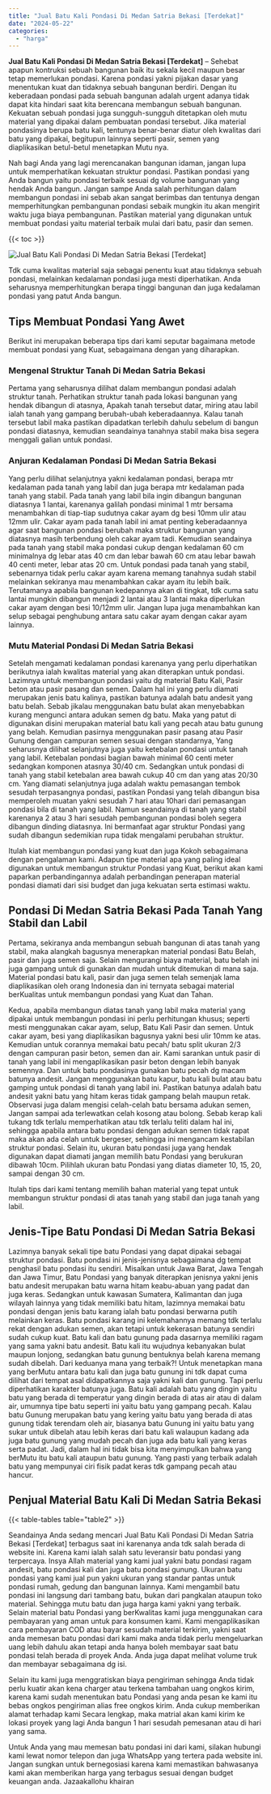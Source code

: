 ```yaml
---
title: "Jual Batu Kali Pondasi Di Medan Satria Bekasi [Terdekat]"
date: "2024-05-22"
categories: 
  - "harga"
---
```


**Jual Batu Kali Pondasi Di Medan Satria Bekasi \[Terdekat\]** – Sehebat apapun kontruksi sebuah bangunan baik itu sekala kecil maupun besar tetap memerlukan pondasi. Karena pondasi yakni pijakan dasar yang menentukan kuat dan tidaknya sebuah bangunan berdiri. Dengan itu keberadaan pondasi pada sebuah bangunan adalah urgent adanya tidak dapat kita hindari saat kita berencana membangun sebuah bangunan. Kekuatan sebuah pondasi juga sungguh-sungguh ditetapkan oleh mutu material yang dipakai dalam pembuatan pondasi tersebut. Jika material pondasinya berupa batu kali, tentunya benar-benar diatur oleh kwalitas dari batu yang dipakai, begitupun lainnya seperti pasir, semen yang diaplikasikan betul-betul menetapkan Mutu nya.

Nah bagi Anda yang lagi merencanakan bangunan idaman, jangan lupa untuk memperhatikan kekuatan struktur pondasi. Pastikan pondasi yang Anda bangun yaitu pondasi terbaik sesuai dg volume bangunan yang hendak Anda bangun. Jangan sampe Anda salah perhitungan dalam membangun pondasi ini sebab akan sangat berimbas dan tentunya dengan memperhitungkan pembangunan pondasi sebaik mungkin itu akan mengirit waktu juga biaya pembangunan. Pastikan material yang digunakan untuk membuat pondasi yaitu material terbaik mulai dari batu, pasir dan semen.

{{< toc >}}

![Jual Batu Kali Pondasi Di Medan Satria Bekasi [Terdekat]](/images/jual-batu-kali-28.png)

Tdk cuma kwalitas material saja sebagai penentu kuat atau tidaknya sebuah pondasi, melainkan kedalaman pondasi juga mesti diperhatikan. Anda seharusnya memperhitungkan berapa tinggi bangunan dan juga kedalaman pondasi yang patut Anda bangun.

## Tips Membuat Pondasi Yang Awet

Berikut ini merupakan beberapa tips dari kami seputar bagaimana metode membuat pondasi yang Kuat, sebagaimana dengan yang diharapkan.

### Mengenal Struktur Tanah Di Medan Satria Bekasi

Pertama yang seharusnya dilihat dalam membangun pondasi adalah struktur tanah. Perhatikan struktur tanah pada lokasi bangunan yang hendak dibangun di atasnya, Apakah tanah tersebut datar, miring atau labil ialah tanah yang gampang berubah-ubah keberadaannya. Kalau tanah tersebut labil maka pastikan dipadatkan terlebih dahulu sebelum di bangun pondasi diatasnya, kemudian seandainya tanahnya stabil maka bisa segera menggali galian untuk pondasi.

### Anjuran Kedalaman Pondasi Di Medan Satria Bekasi

Yang perlu dilihat selanjutnya yakni kedalaman pondasi, berapa mtr kedalaman pada tanah yang labil dan juga berapa mtr kedalaman pada tanah yang stabil. Pada tanah yang labil bila ingin dibangun bangunan diatasnya 1 lantai, karenanya galilah pondasi minimal 1 mtr bersama menambahkan di tiap-tiap sudutnya cakar ayam dg besi 10mm ulir atau 12mm ulir. Cakar ayam pada tanah labil ini amat penting keberadaannya agar saat bangunan pondasi berubah maka struktur bangunan yang diatasnya masih terbendung oleh cakar ayam tadi. Kemudian seandainya pada tanah yang stabil maka pondasi cukup dengan kedalaman 60 cm minimalnya dg lebar atas 40 cm dan lebar bawah 60 cm atau lebar bawah 40 centi meter, lebar atas 20 cm. Untuk pondasi pada tanah yang stabil, sebenarnya tidak perlu cakar ayam karena memang tanahnya sudah stabil melainkan sekiranya mau menambahkan cakar ayam itu lebih baik. Terutamanya apabila bangunan kedepannya akan di tingkat, tdk cuma satu lantai mungkin dibangun menjadi 2 lantai atau 3 lantai maka diperlukan cakar ayam dengan besi 10/12mm ulir. Jangan lupa juga menambahkan kan selup sebagai penghubung antara satu cakar ayam dengan cakar ayam lainnya.

### Mutu Material Pondasi Di Medan Satria Bekasi

Setelah mengamati kedalaman pondasi karenanya yang perlu diperhatikan berikutnya ialah kwalitas material yang akan diterapkan untuk pondasi. Lazimnya untuk membangun pondasi yaitu dg material Batu Kali, Pasir beton atau pasir pasang dan semen. Dalam hal ini yang perlu diamati merupakan jenis batu kalinya, pastikan batunya adalah batu andesit yang batu belah. Sebab jikalau menggunakan batu bulat akan menyebabkan kurang mengunci antara adukan semen dg batu. Maka yang patut di digunakan disini merupakan material batu kali yang pecah atau batu gunung yang belah. Kemudian pasirnya menggunakan pasir pasang atau Pasir Gunung dengan campuran semen sesuai dengan standarnya, Yang seharusnya dilihat selanjutnya juga yaitu ketebalan pondasi untuk tanah yang labil. Ketebalan pondasi bagian bawah minimal 60 centi meter sedangkan komponen atasnya 30/40 cm. Sedangkan untuk pondasi di tanah yang stabil ketebalan area bawah cukup 40 cm dan yang atas 20/30 cm. Yang diamati selanjutnya juga adalah waktu pemasangan tembok sesudah terpasangnya pondasi, pastikan Pondasi yang telah dibangun bisa memperoleh muatan yakni sesudah 7 hari atau 10hari dari pemasangan pondasi bila di tanah yang labil. Namun seandainya di tanah yang stabil karenanya 2 atau 3 hari sesudah pembangunan pondasi boleh segera dibangun dinding diatasnya. Ini bermanfaat agar struktur Pondasi yang sudah dibangun sedemikian rupa tidak mengalami perubahan struktur.

Itulah kiat membangun pondasi yang kuat dan juga Kokoh sebagaimana dengan pengalaman kami. Adapun tipe material apa yang paling ideal digunakan untuk membangun struktur Pondasi yang Kuat, berikut akan kami paparkan perbandingannya adalah perbandingan penerapan material pondasi diamati dari sisi budget dan juga kekuatan serta estimasi waktu.

## Pondasi Di Medan Satria Bekasi Pada Tanah Yang Stabil dan Labil

Pertama, sekiranya anda membangun sebuah bangunan di atas tanah yang stabil, maka alangkah bagusnya menerapkan material pondasi Batu Belah, pasir dan juga semen saja. Selain mengurangi biaya material, batu belah ini juga gampang untuk di gunakan dan mudah untuk ditemukan di mana saja. Material pondasi batu kali, pasir dan juga semen telah semenjak lama diaplikasikan oleh orang Indonesia dan ini ternyata sebagai material berKualitas untuk membangun pondasi yang Kuat dan Tahan.

Kedua, apabila membangun diatas tanah yang labil maka material yang dipakai untuk membangun pondasi ini perlu perhitungan khusus; seperti mesti menggunakan cakar ayam, selup, Batu Kali Pasir dan semen. Untuk cakar ayam, besi yang diaplikasikan bagusnya yakni besi ulir 10mm ke atas. Kemudian untuk corannya memakai batu pecah/ batu split ukuran 2/3 dengan campuran pasir beton, semen dan air. Kami sarankan untuk pasir di tanah yang labil ini mengaplikasikan pasir beton dengan lebih banyak semennya. Dan untuk batu pondasinya gunakan batu pecah dg macam batunya andesit. Jangan menggunakan batu kapur, batu kali bulat atau batu gamping untuk pondasi di tanah yang labil ini. Pastikan batunya adalah batu andesit yakni batu yang hitam keras tidak gampang belah maupun retak. Observasi juga dalam mengisi celah-celah batu bersama adukan semen, Jangan sampai ada terlewatkan celah kosong atau bolong. Sebab kerap kali tukang tdk terlalu memperhatikan atau tdk terlalu teliti dalam hal ini, sehingga apabila antara batu pondasi dengan adukan semen tidak rapat maka akan ada celah untuk bergeser, sehingga ini mengancam kestabilan struktur pondasi. Selain itu, ukuran batu pondasi juga yang hendak digunakan dapat diamati jangan memilih batu Pondasi yang berukuran dibawah 10cm. Pilihlah ukuran batu Pondasi yang diatas diameter 10, 15, 20, sampai dengan 30 cm.

Itulah tips dari kami tentang memilih bahan material yang tepat untuk membangun struktur pondasi di atas tanah yang stabil dan juga tanah yang labil.

## Jenis-Tipe Batu Pondasi Di Medan Satria Bekasi

Lazimnya banyak sekali tipe batu Pondasi yang dapat dipakai sebagai struktur pondasi. Batu pondasi ini jenis-jenisnya sebagaimana dg tempat penghasil batu pondasi itu sendiri. Misalkan untuk Jawa Barat, Jawa Tengah dan Jawa Timur, Batu Pondasi yang banyak diterapkan jenisnya yakni jenis batu andesit merupakan batu warna hitam keabu-abuan yang padat dan juga keras. Sedangkan untuk kawasan Sumatera, Kalimantan dan juga wilayah lainnya yang tidak memiliki batu hitam, lazimnya memakai batu pondasi dengan jenis batu karang ialah batu pondasi berwarna putih melainkan keras. Batu pondasi karang ini kelemahannya memang tdk terlalu rekat dengan adukan semen, akan tetapi untuk kekerasan batunya sendiri sudah cukup kuat. Batu kali dan batu gunung pada dasarnya memiliki ragam yang sama yakni batu andesit. Batu kali itu wujudnya kebanyakan bulat maupun lonjong, sedangkan batu gunung bentuknya belah karena memang sudah dibelah. Dari keduanya mana yang terbaik?! Untuk menetapkan mana yang berMutu antara batu kali dan juga batu gunung ini tdk dapat cuma dilihat dari tempat asal didapatkannya saja yakni kali dan gunung. Tapi perlu diperhatikan karakter batunya juga. Batu kali adalah batu yang dingin yaitu batu yang berada di temperatur yang dingin berada di atas air atau di dalam air, umumnya tipe batu seperti ini yaitu batu yang gampang pecah. Kalau batu Gunung merupakan batu yang kering yaitu batu yang berada di atas gunung tidak terendam oleh air, biasanya batu Gunung ini yaitu batu yang sukar untuk dibelah atau lebih keras dari batu kali walaupun kadang ada juga batu gunung yang mudah pecah dan juga ada batu kali yang keras serta padat. Jadi, dalam hal ini tidak bisa kita menyimpulkan bahwa yang berMutu itu batu kali ataupun batu gunung. Yang pasti yang terbaik adalah batu yang mempunyai ciri fisik padat keras tdk gampang pecah atau hancur.

## Penjual Material Batu Kali Di Medan Satria Bekasi

{{< table-tables table="table2" >}}

Seandainya Anda sedang mencari Jual Batu Kali Pondasi Di Medan Satria Bekasi \[Terdekat\] terbagus saat ini karenanya anda tdk salah berada di website ini. Karena kami ialah salah satu leveransir batu pondasi yang terpercaya. Insya Allah material yang kami jual yakni batu pondasi ragam andesit, batu pondasi kali dan juga batu pondasi gunung. Ukuran batu pondasi yang kami jual pun yakni ukuran yang standar pantas untuk pondasi rumah, gedung dan bangunan lainnya. Kami mengambil batu pondasi ini langsung dari tambang batu, bukan dari pangkalan ataupun toko material. Sehingga mutu batu dan juga harga kami yakni yang terbaik. Selain material batu Pondasi yang berKwalitas kami juga menggunakan cara pembayaran yang aman untuk para konsumen kami. Kami mengaplikasikan cara pembayaran COD atau bayar sesudah material terkirim, yakni saat anda memesan batu pondasi dari kami maka anda tidak perlu mengeluarkan uang lebih dahulu akan tetapi anda hanya boleh membayar saat batu pondasi telah berada di proyek Anda. Anda juga dapat melihat volume truk dan membayar sebagaimana dg isi.

Selain itu kami juga menggratiskan biaya pengiriman sehingga Anda tidak perlu kuatir akan kena charger atau terkena tambahan uang ongkos kirim, karena kami sudah menentukan batu Pondasi yang anda pesan ke kami itu bebas ongkos pengiriman alias free ongkos kirim. Anda cukup memberikan alamat terhadap kami Secara lengkap, maka matrial akan kami kirim ke lokasi proyek yang lagi Anda bangun 1 hari sesudah pemesanan atau di hari yang sama.

Untuk Anda yang mau memesan batu pondasi ini dari kami, silakan hubungi kami lewat nomor telepon dan juga WhatsApp yang tertera pada website ini. Jangan sungkan untuk bernegosiasi karena kami memastikan bahwasanya kami akan memberikan harga yang terbagus sesuai dengan budget keuangan anda. Jazaakallohu khairan
